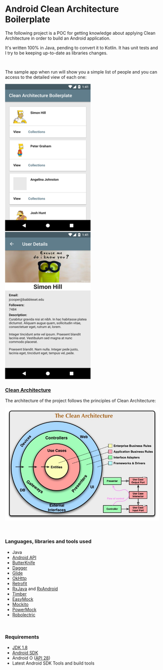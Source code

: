# Android Clean Architecture Boilerplate #

The following project is a POC for getting knowledge about applying Clean Architecture in order to build an Android application.

It's written 100% in Java, pending to convert it to Kotlin. It has unit tests and I try to be keeping up-to-date as libraries changes.

<br>

The sample app when run will show you a simple list of people and you can access to the detailed view of each one:

<img src="./img/sample-app-1.png" alt="list" height="480" width="280"/>
<img src="./img/sample-app-2.png" alt="detail" height="480" width="280"/>

<br>

### [Clean Architecture](https://blog.cleancoder.com/uncle-bob/2012/08/13/the-clean-architecture.html) ###

The architecture of the project follows the principles of Clean Architecture:

![Clean Architecture](./img/clean-architecture.png)

<br>

### Languages, libraries and tools used ###

- Java
- [Android API](https://developer.android.com/reference)
- [ButterKnife](http://jakewharton.github.io/butterknife)
- [Dagger](https://google.github.io/dagger)
- [Glide](https://github.com/bumptech/glide)
- [OkHttp](https://square.github.io/okhttp)
- [Retrofit](https://square.github.io/retrofit)
- [RxJava](https://github.com/ReactiveX/RxJava) and [RxAndroid](https://github.com/ReactiveX/RxAndroid)
- [Timber](https://github.com/JakeWharton/timber)
- [EasyMock](http://easymock.org)
- [Mockito](https://site.mockito.org)
- [PowerMock](https://github.com/powermock/powermock)
- [Robolectric](http://robolectric.org)

<br>

### Requirements ###

- [JDK 1.8](https://www.oracle.com/technetwork/java/javase/downloads/jdk8-downloads-2133151.html)
- [Android SDK](https://developer.android.com/studio)
- Android O ([API 28](https://developer.android.com/about/versions/pie/android-9.0))
- Latest Android SDK Tools and build tools

